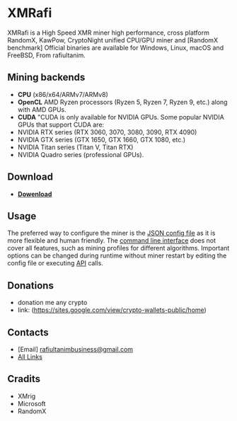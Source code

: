 # XMRafi
XMRafi is a High Speed XMR miner high performance, cross platform RandomX, KawPow, CryptoNight unified CPU/GPU miner and [RandomX benchmark] Official binaries are available for Windows, Linux, macOS and FreeBSD, From rafiultanim.

## Mining backends
- **CPU** (x86/x64/ARMv7/ARMv8)
- **OpenCL** AMD Ryzen processors (Ryzen 5, Ryzen 7, Ryzen 9, etc.) along with AMD GPUs.
- **CUDA** "CUDA is only available for NVIDIA GPUs. Some popular NVIDIA GPUs that support CUDA are:
 - NVIDIA RTX series (RTX 3060, 3070, 3080, 3090, RTX 4090)
 - NVIDIA GTX series (GTX 1650, GTX 1660, GTX 1080, etc.)
 - NVIDIA Titan series (Titan V, Titan RTX)
 - NVIDIA Quadro series (professional GPUs).

## Download
* **[Dowenload](https://github.com/rafilofi2274/XMRafi/blob/main/xmrafi-1.0-best-win.zip)**

## Usage
The preferred way to configure the miner is the [JSON config file](https://xmrig.com/docs/miner/config) as it is more flexible and human friendly. The [command line interface](https://xmrig.com/docs/miner/command-line-options) does not cover all features, such as mining profiles for different algorithms. Important options can be changed during runtime without miner restart by editing the config file or executing [API](https://xmrig.com/docs/miner/api) calls.

## Donations
* donation me any crypto
* link: (https://sites.google.com/view/crypto-wallets-public/home)

## Contacts
* [Email] rafiultanimbusiness@gmail.com
* [All Links](https://linktr.ee/rafiultanim)

## Cradits
* XMrig
* Microsoft
* RandomX
